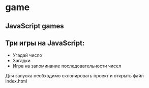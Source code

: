 # game
## JavaScript games
## Три игры на JavaScript: 
* Угадай число
* Загадки
* Игра на запоминание последовательности чисел

Для запуска необходимо склонировать проект и открыть файл index.html
